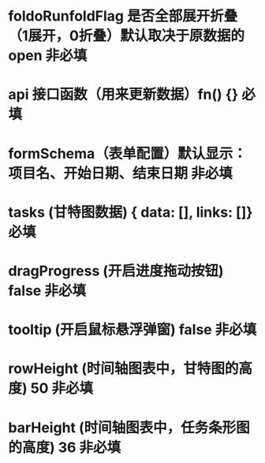 # foldoRunfoldFlag 是否全部展开折叠（1展开，0折叠）默认取决于原数据的open 非必填

# api 接口函数（用来更新数据）fn() {} 必填

# formSchema（表单配置）默认显示：项目名、开始日期、结束日期 非必填

# tasks (甘特图数据) { data: [], links: []} 必填

# dragProgress (开启进度拖动按钮) false 非必填

# tooltip (开启鼠标悬浮弹窗) false 非必填

# rowHeight (时间轴图表中，甘特图的高度) 50 非必填

# barHeight (时间轴图表中，任务条形图的高度) 36 非必填

